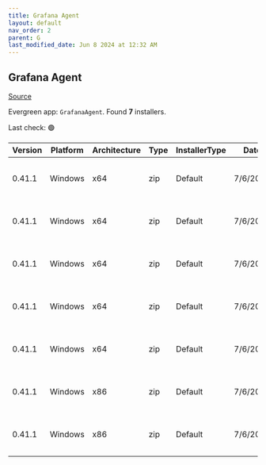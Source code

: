 ```yaml
---
title: Grafana Agent
layout: default
nav_order: 2
parent: G
last_modified_date: Jun 8 2024 at 12:32 AM
---
```


## Grafana Agent

[Source](https://grafana.com/docs/agent/)

Evergreen app: `GrafanaAgent`. Found **7** installers.

Last check: 🟢

| Version | Platform | Architecture | Type | InstallerType | Date     | Size     | URI                                                                                                                                                                                                                        |
| ------- | -------- | ------------ | ---- | ------------- | -------- | -------- | -------------------------------------------------------------------------------------------------------------------------------------------------------------------------------------------------------------------------- |
| 0.41.1  | Windows  | x64          | zip  | Default       | 7/6/2024 | 60100963 | [https://github.com/grafana/agent/releases/download/v0.41.1/grafana-agent-freebsd-amd64.zip](https://github.com/grafana/agent/releases/download/v0.41.1/grafana-agent-freebsd-amd64.zip)                                   |
| 0.41.1  | Windows  | x64          | zip  | Default       | 7/6/2024 | 62134455 | [https://github.com/grafana/agent/releases/download/v0.41.1/grafana-agent-windows-amd64.exe.zip](https://github.com/grafana/agent/releases/download/v0.41.1/grafana-agent-windows-amd64.exe.zip)                           |
| 0.41.1  | Windows  | x64          | zip  | Default       | 7/6/2024 | 62134480 | [https://github.com/grafana/agent/releases/download/v0.41.1/grafana-agent-windows-boringcrypto-amd64.exe.zip](https://github.com/grafana/agent/releases/download/v0.41.1/grafana-agent-windows-boringcrypto-amd64.exe.zip) |
| 0.41.1  | Windows  | x64          | zip  | Default       | 7/6/2024 | 52585709 | [https://github.com/grafana/agent/releases/download/v0.41.1/grafana-agentctl-freebsd-amd64.zip](https://github.com/grafana/agent/releases/download/v0.41.1/grafana-agentctl-freebsd-amd64.zip)                             |
| 0.41.1  | Windows  | x64          | zip  | Default       | 7/6/2024 | 54448861 | [https://github.com/grafana/agent/releases/download/v0.41.1/grafana-agentctl-windows-amd64.exe.zip](https://github.com/grafana/agent/releases/download/v0.41.1/grafana-agentctl-windows-amd64.exe.zip)                     |
| 0.41.1  | Windows  | x86          | zip  | Default       | 7/6/2024 | 61507231 | [https://github.com/grafana/agent/releases/download/v0.41.1/grafana-agent-flow-installer.exe.zip](https://github.com/grafana/agent/releases/download/v0.41.1/grafana-agent-flow-installer.exe.zip)                         |
| 0.41.1  | Windows  | x86          | zip  | Default       | 7/6/2024 | 60781854 | [https://github.com/grafana/agent/releases/download/v0.41.1/grafana-agent-installer.exe.zip](https://github.com/grafana/agent/releases/download/v0.41.1/grafana-agent-installer.exe.zip)                                   |
